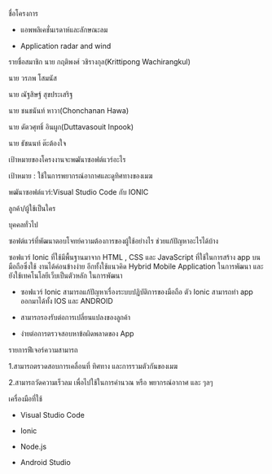 
ชื่อโครงการ
- แอพพลิเคชั่นเรดาห์และลักษณะลม

- Application radar and wind


รายชื่อสมาชิก
นาย กฤติพงศ์ วชิรางกุล(Krittipong Wachirangkul)

นาย วรภพ โสมนัส

นาย ณัฐสิษฐ์ สุขประเสริฐ

นาย ชนชนันท์ หาวา(Chonchanan Hawa)

นาย ดัตวศุทธิ์ อินผูก(Duttavasouit Inpook)

นาย ธัชนนท์ ต๊ะต้องใจ


เป้าหมายของโครงงานจะพฒันาซอฟต์แวร์อะไร

เป้าหมาย : ใช้ในการพยากรณ์อากาศและดูทิศทางของเมฆ

พฒันาซอฟต์แวร์:Visual Studio Code กับ IONIC


ลูกค้า/ผู้ใช้เป็นใคร

บุคคลทั่วไป


ซอฟต์แวร์ที่พัฒนาตอบโจทย์ความต้องการของผู้ใช้อย่างไร ช่วยแก้ปัญหาอะไรได้บ้าง

ซอฟแวร์ Ionic ที่ใช้มีพื้นฐานมาจาก HTML , CSS และ JavaScript ที่ใช้ในการสร้าง app บนมือถือซึ่งใช้ งานได้ค่อนข้างง่าย อีกทั้งใช้แนวคิด Hybrid Mobile Application ในการพัฒนา และ ยังใช้เทคโนโลยีเว็บเป็นตัวหลัก ในการพัฒนา

- ซอฟแวร์ Ionic สามารถแก้ปัญหาเรื่องระบบปฏิบัติการของมือถือ ตัว Ionic สามารถทำ app ออกมาได้ทั้ง IOS และ ANDROID

- สามารถรองรับต่อการเปลี่ยนแปลงของลูกค้า

- ง่ายต่อการตรวจสอบหาข้อผิดพลาดของ App


รายการฟีเจอร์ความสามารถ

1.สามารถตรวดสอบการเคลื่อนที่ ทิศทาง และการรวมตัวกันของเมฆ

2.สามารถวัดความเร็วลม เพื่อไปใช้ในการคำนวณ หรือ พยากรณ์อากาศ และ ๆลๆ


เครื่องมือที่ใช้

- Visual Studio Code

- Ionic

- Node.js

- Android Studio
